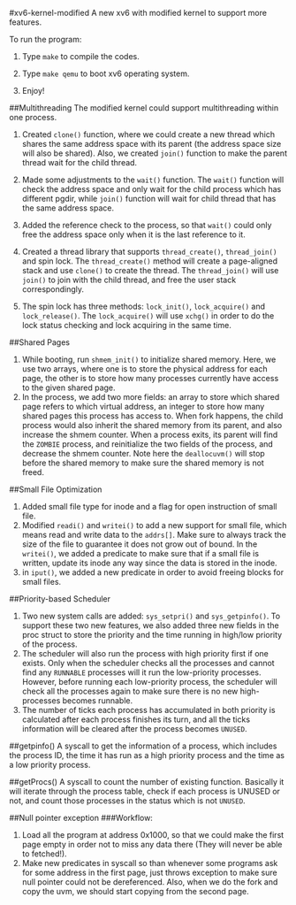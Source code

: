 #xv6-kernel-modified
A new xv6 with modified kernel to support more features.

To run the program:

1. Type `make` to compile the codes.

2. Type `make qemu` to boot xv6 operating system.

3. Enjoy!

##Multithreading
The modified kernel could support multithreading within one process.

1. Created `clone()` function, where we could create a new thread which shares the same address space with its parent (the address space size will also be shared). Also, we created `join()` function to make the parent thread wait for the child thread.

2. Made some adjustments to the `wait()` function. The `wait()` function will check the address space and only wait for the child process which has different pgdir, while `join()` function will wait for child thread that has the same address space.

3. Added the reference check to the process, so that `wait()` could only free the address space only when it is the last reference to it. 

4. Created a thread library that supports `thread_create()`, `thread_join()` and spin lock. The `thread_create()` method will create a page-aligned stack and use `clone()` to create the thread. The `thread_join()` will use `join()` to join with the child thread, and free the user stack correspondingly.

5. The spin lock has three methods: `lock_init()`, `lock_acquire()` and `lock_release()`. The `lock_acquire()` will use `xchg()` in order to do the lock status checking and lock acquiring in the same time.

##Shared Pages
1. While booting, run `shmem_init()` to initialize shared memory. Here, we use two arrays, where one is to store the physical address for each page, the other is to store how many processes currently have access to the given shared page.
2. In the process, we add two more fields: an array to store which shared page refers to which virtual address, an integer to store how many shared pages this process has access to. When fork happens, the child process would also inherit the shared memory from its parent, and also increase the shmem counter. When a process exits, its parent will find the `ZOMBIE` process, and reinitialize the two fields of the process, and decrease the shmem counter. Note here the `deallocuvm()` will stop before the shared memory to make sure the shared memory is not freed.

##Small File Optimization
1. Added small file type for inode and a flag for open instruction of small file.
2. Modified `readi()` and `writei()` to add a new support for small file, which means read and write data to the `addrs[]`. Make sure to always track the size of the file to guarantee it does not grow out of bound. In the `writei()`, we added a predicate to make sure that if a small file is written, update its inode any way since the data is stored in the inode.
3. in `iput()`, we added a new predicate in order to avoid freeing blocks for small files.

##Priority-based Scheduler
1. Two new system calls are added: `sys_setpri()` and `sys_getpinfo()`. To support these two new features, we also added three new fields in the proc struct to store the priority and the time running in high/low priority of the process. 
2. The scheduler will also run the process with high priority first if one exists. Only when the scheduler checks all the processes and cannot find any `RUNNABLE` processes will it run the low-priority processes. However, before running each low-priority process, the scheduler will check all the processes again to make sure there is no new high-processes becomes runnable.
3. The number of ticks each process has accumulated in both priority is calculated after each process finishes its turn, and all the ticks information will be cleared after the process becomes `UNUSED`.

##getpinfo()
A syscall to get the information of a process, which includes the process ID, the time it has run as a high priority process and the time as a low priority process.

##getProcs()
A syscall to count the number of existing function. 
Basically it will iterate through the process table, check if each process is UNUSED or not, and count those processes in the status which is not `UNUSED`.

##Null pointer exception
###Workflow:
1. Load all the program at address 0x1000, so that we could make the first page empty in order not to miss any data there (They will never be able to fetched!). 
2. Make new predicates in syscall so than whenever some programs ask for some address in the first page, just throws exception to make sure null pointer could not be dereferenced. Also, when we do the fork and copy the uvm, we should start copying from the second page.


